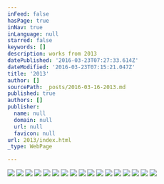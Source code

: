 ```yaml
---
inFeed: false
hasPage: true
inNav: true
inLanguage: null
starred: false
keywords: []
description: works from 2013
datePublished: '2016-03-23T07:27:33.614Z'
dateModified: '2016-03-23T07:15:21.047Z'
title: '2013'
author: []
sourcePath: _posts/2016-03-16-2013.md
published: true
authors: []
publisher:
  name: null
  domain: null
  url: null
  favicon: null
url: 2013/index.html
_type: WebPage

---
```

![](https://the-grid-user-content.s3-us-west-2.amazonaws.com/a6b1d10d-4bdf-49bf-ac88-6d25fcc4720d.jpg)
![](https://the-grid-user-content.s3-us-west-2.amazonaws.com/c0e2dd64-ba18-42fd-95c3-f1d1bbae6e74.jpg)
![](https://the-grid-user-content.s3-us-west-2.amazonaws.com/7ef722d9-bb0d-42c9-b463-551638b0f52a.jpg)
![](https://the-grid-user-content.s3-us-west-2.amazonaws.com/88d235b4-0453-4858-a137-7acdd2a89a52.jpg)
![](https://the-grid-user-content.s3-us-west-2.amazonaws.com/39e9f353-a13a-4c88-b541-b69585240718.jpg)
![](https://the-grid-user-content.s3-us-west-2.amazonaws.com/2fc5c6e3-6c1a-4f11-9048-f9fb32e8bcf8.jpg)
![](https://the-grid-user-content.s3-us-west-2.amazonaws.com/2e17278f-f409-46a0-a488-3db198702c16.jpg)
![](https://the-grid-user-content.s3-us-west-2.amazonaws.com/08e8b20c-64ba-4ef5-9160-e06dcd140bb5.jpg)
![](https://the-grid-user-content.s3-us-west-2.amazonaws.com/c39f3120-f47f-410b-beb0-709dccddd7d4.jpg)
![](https://the-grid-user-content.s3-us-west-2.amazonaws.com/b03185bd-419e-4453-9193-718a795c9959.jpg)
![](https://the-grid-user-content.s3-us-west-2.amazonaws.com/174f8263-93f3-43dd-a255-01711f296f18.jpg)
![](https://the-grid-user-content.s3-us-west-2.amazonaws.com/c57df185-4d52-444c-b6c3-55de07cf85b1.jpg)
![](https://the-grid-user-content.s3-us-west-2.amazonaws.com/63913b7a-7bef-40ff-9300-bff73105b158.jpg)
![](https://the-grid-user-content.s3-us-west-2.amazonaws.com/0688dc78-862d-4093-a0ef-103affc13afc.jpg)
![](https://the-grid-user-content.s3-us-west-2.amazonaws.com/2139cf40-cfe1-484f-8ef1-cee1ee6defc1.jpg)
![](https://the-grid-user-content.s3-us-west-2.amazonaws.com/92543288-36f6-4d13-8856-8a1abdef2c78.jpg)
![](https://the-grid-user-content.s3-us-west-2.amazonaws.com/5eb25656-0036-4b07-b67c-31e928947026.jpg)